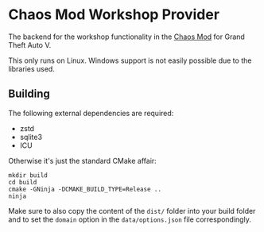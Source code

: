 # Chaos Mod Workshop Provider

The backend for the workshop functionality in the [Chaos Mod](https://github.com/gta-chaos-mod/ChaosModV) for Grand Theft Auto V.

This only runs on Linux. Windows support is not easily possible due to the libraries used.

## Building

The following external dependencies are required:

- zstd
- sqlite3
- ICU

Otherwise it's just the standard CMake affair:

```
mkdir build
cd build
cmake -GNinja -DCMAKE_BUILD_TYPE=Release ..
ninja
```

Make sure to also copy the content of the `dist/` folder into your build folder and to set the `domain` option in the `data/options.json` file correspondingly.